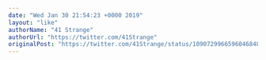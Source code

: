 ```yaml
---
date: "Wed Jan 30 21:54:23 +0000 2019"
layout: "like"
authorName: "41 Strange"
authorUrl: "https://twitter.com/41Strange"
originalPost: "https://twitter.com/41Strange/status/1090729966596046848"
---
```


